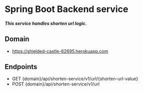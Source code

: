 # Spring Boot Backend service
##### This service handles shorten url logic.

## Domain
 - https://shielded-castle-62695.herokuapp.com
## Endpoints
- GET {domain}/api/shorten-service/v1/url/{shorten-url-value}
- POST {domain}/api/shorten-service/v1/url
 